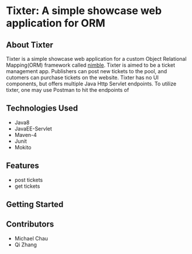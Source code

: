 # Tixter: A simple showcase web application for ORM

## About Tixter
  Tixter is a simple showcase web application for a custom Object Relational Mapping(ORM) framework called [nimble](https://github.com/211101-java-react-enterprise/nimble_p1). Tixter is aimed to be a ticket management app. Publishers can post new tickets to the pool, and cutomers can purchase tickets on the website.
Tixter has no UI components, but offers multiple Java Http Servlet endpoints. To utilize tixter, one may use Postman to hit the endpoints of 

## Technologies Used
- Java8
- JavaEE-Servlet
- Maven-4
- Junit
- Mokito

## Features
  - post tickets
  - get tickets
## Getting Started
## Contributors
- Michael Chau
- Qi Zhang

